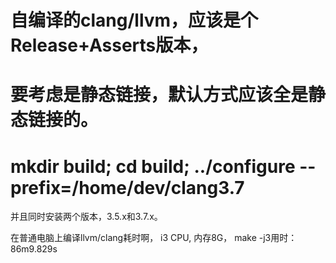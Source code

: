 
# 自编译的clang/llvm，应该是个Release+Asserts版本，
# 要考虑是静态链接，默认方式应该全是静态链接的。
# mkdir build; cd build; ../configure --prefix=/home/dev/clang3.7

并且同时安装两个版本，3.5.x和3.7.x。

在普通电脑上编译llvm/clang耗时啊，
i3 CPU, 内存8G，
make -j3用时：86m9.829s
